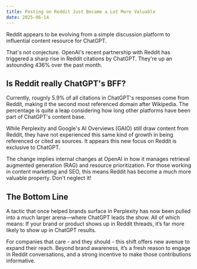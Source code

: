 ```yaml
---
title: Posting on Reddit Just Became a Lot More Valuable
date: 2025-06-14
---
```

Reddit appears to be evolving from a simple discussion platform to influential content resource for ChatGPT.

That's not conjecture. OpenAI's recent partnership with Reddit has triggered a sharp rise in Reddit citations by ChatGPT. They're up an astounding 436% over the past month.

<!--truncate-->

## Is Reddit really ChatGPT's BFF?
Currently, rougnly 5.9% of all citations in ChatGPT's responses come from Reddit, making it the second most referenced domain after Wikipedia. The percentage is quite a leap considering how long other platforms have been part of ChatGPT's content base.

While Perplexity and Google's AI Overviews (GAIO) still draw content from Reddit, they have not experienced this same kind of growth in being referenced or cited as sources. It appears this new focus on Reddit is exclusive to ChatGPT.

The change implies internal changes at OpenAI in how it manages retrieval augmented generation (RAG) and resource prioritization. For those working in content marketing and SEO, this means Reddit has become a much more valuable property. Don't neglect it!

## The Bottom Line
A tactic that once helped brands surface in Perplexity has now been pulled into a much larger arena—where ChatGPT leads the show. All of which means: If your brand or product shows up in Reddit threads, it’s far more likely to show up in ChatGPT results.

For companies that care - and they should - this shift offers new avenue to expand their reach. Beyond brand awareness, it’s a fresh reason to engage in Reddit conversations, and a strong incentive to make those contributions informative.